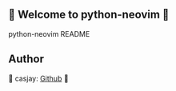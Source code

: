 ## 👋 Welcome to python-neovim 🚀  

python-neovim README  
  
  
## Author  

🤖 casjay: [Github](https://github.com/casjay) 🤖  
